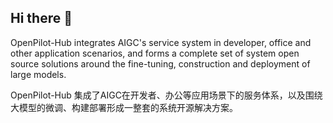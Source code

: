 ## Hi there 👋

<!--

**Here are some ideas to get you started:**

🙋‍♀️ A short introduction - what is your organization all about?
🌈 Contribution guidelines - how can the community get involved?
👩‍💻 Useful resources - where can the community find your docs? Is there anything else the community should know?
🍿 Fun facts - what does your team eat for breakfast?
🧙 Remember, you can do mighty things with the power of [Markdown](https://docs.github.com/github/writing-on-github/getting-started-with-writing-and-formatting-on-github/basic-writing-and-formatting-syntax)
-->

OpenPilot-Hub integrates AIGC's service system in developer, office and other application scenarios, and forms a complete set of system open source solutions around the fine-tuning, construction and deployment of large models.

OpenPilot-Hub 集成了AIGC在开发者、办公等应用场景下的服务体系，以及围绕大模型的微调、构建部署形成一整套的系统开源解决方案。
